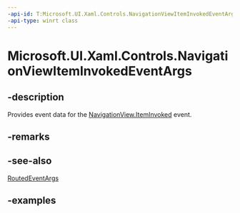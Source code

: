 ```yaml
---
-api-id: T:Microsoft.UI.Xaml.Controls.NavigationViewItemInvokedEventArgs
-api-type: winrt class
---
```


<!-- Class syntax.
public class NavigationViewItemInvokedEventArgs 
-->

# Microsoft.UI.Xaml.Controls.NavigationViewItemInvokedEventArgs

## -description

Provides event data for the [NavigationView.ItemInvoked](navigationview_iteminvoked.md) event.

## -remarks

## -see-also

[RoutedEventArgs](../windows.ui.xaml/routedeventargs.md)

## -examples

